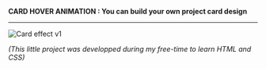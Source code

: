 **CARD HOVER ANIMATION : You can build your own project card design**





-----------------------------------------------------------------------------------------------------------------------------------
![Card effect v1](https://user-images.githubusercontent.com/61105869/74774502-2eadc900-5294-11ea-8a0e-ce785e7c1da6.jpg)

*(This little project was developped during my free-time to learn HTML and CSS)*
